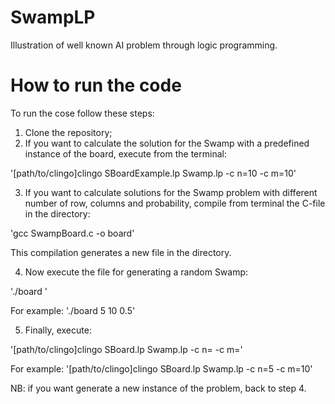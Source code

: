 # SwampLP
Illustration of well known AI problem through logic programming.

# How to run the code
To run the cose follow these steps:
1) Clone the repository;
2) If you want to calculate the solution for the Swamp with a predefined instance of the board, execute from the terminal:

'[path/to/clingo]clingo SBoardExample.lp Swamp.lp -c n=10 -c m=10'




3) If you want to calculate solutions for the Swamp problem with different number of row, columns and probability, compile from terminal the C-file in the directory:

'gcc SwampBoard.c -o board'

This compilation generates a new file in the directory. 

4) Now execute the file for generating a random Swamp:

'./board <number of rows> <number of columns> <probability of land>'

For example:  './board 5 10 0.5'

5) Finally, execute:

'[path/to/clingo]clingo SBoard.lp Swamp.lp -c n=<number of rows> -c m=<number of columns>'

For example:   '[path/to/clingo]clingo SBoard.lp Swamp.lp -c n=5 -c m=10'


NB: if you want generate a new instance of the problem, back to step 4.
